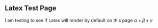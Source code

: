 ## Latex Test Page

I am testing to see if Latex will render by default on this page 
$\alpha{} + \beta{} + \gamma{}$